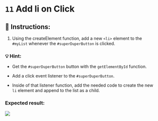 # `11` Add li on Click

## 📝 Instructions:

1. Using the createElement function, add a new `<li>` element to the `#myList` whenever the  `#superDuperButton` is clicked.

### 💡 Hint:

- Get the `#superDuperButton` button with the `getElementById` function.

- Add a click event listener to the `#superDuperButton`.

- Inside of that listener function, add the needed code to create the new `li` element and append to the list as a child.

### Expected result:

![](http://i.imgur.com/Uv5q1tB.gif"")
